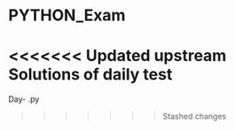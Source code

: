 # PYTHON_Exam
<<<<<<< Updated upstream
Solutions of daily test
=======

Day- .py
>>>>>>> Stashed changes
